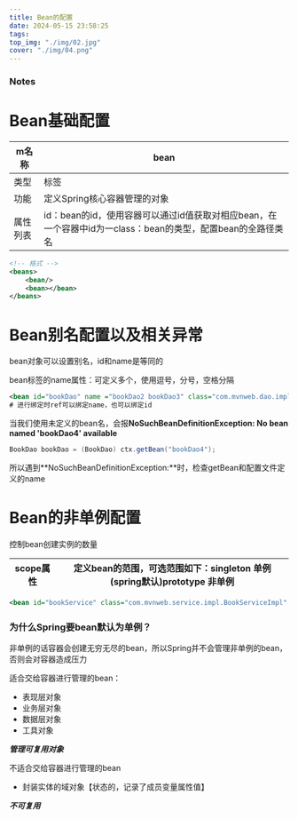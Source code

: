 ```yaml
---
title: Bean的配置
date: 2024-05-15 23:58:25
tags: 
top_img: "./img/02.jpg"
cover: "./img/04.png"
---
```

### Notes

# Bean基础配置

| m名称 | bean |
| --- | --- |
| 类型 | 标签 |
| 功能 | 定义Spring核心容器管理的对象 |
| 属性列表 | id：bean的id，使用容器可以通过id值获取对相应bean，在一个容器中id为一class：bean的类型，配置bean的全路径类名 |
```xml
<!-- 格式 -->
<beans>
    <bean/>
    <bean></bean>
</beans> 
```

# Bean别名配置以及相关异常

bean对象可以设置别名，id和name是等同的

bean标签的name属性：可定义多个，使用逗号，分号，空格分隔

```xml
<bean id="bookDao" name ="bookDao2 bookDao3" class="com.mvnweb.dao.impl.BookDaoImpl"/>
# 进行绑定时ref可以绑定name，也可以绑定id
```

当我们使用未定义的bean名，会报**NoSuchBeanDefinitionException: No bean named 'bookDao4' available**

```java
BookDao bookDao = (BookDao) ctx.getBean("bookDao4"); 
```

所以遇到**NoSuchBeanDefinitionException:**时，检查getBean和配置文件定义的name

# Bean的非单例配置

控制bean创建实例的数量

| scope属性 | 定义bean的范围，可选范围如下：singleton 单例 (spring默认)prototype 非单例 |
| --- | --- |

```xml
<bean id="bookService" class="com.mvnweb.service.impl.BookServiceImpl" scope="prototype">
```

### 为什么Spring要bean默认为单例？

非单例的话容器会创建无穷无尽的bean，所以Spring并不会管理非单例的bean，否则会对容器造成压力

适合交给容器进行管理的bean：

- 表现层对象
- 业务层对象
- 数据层对象
- 工具对象

***管理可复用对象***

不适合交给容器进行管理的bean

- 封装实体的域对象【状态的，记录了成员变量属性值】

***不可复用***

